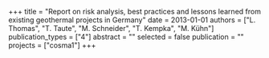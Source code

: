 +++
title = "Report on risk analysis, best practices and lessons learned from existing geothermal projects in Germany"
date = 2013-01-01
authors = ["L. Thomas", "T. Taute", "M. Schneider", "T. Kempka", "M. Kühn"]
publication_types = ["4"]
abstract = ""
selected = false
publication = ""
projects = ["cosma1"]
+++

